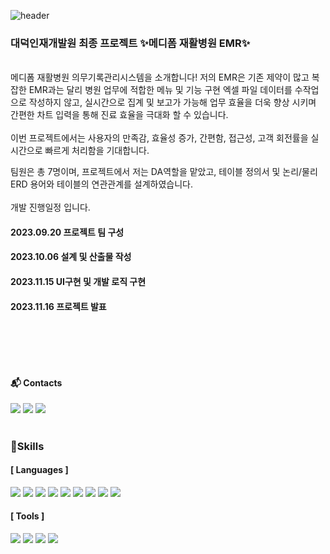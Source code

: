 ![header](https://capsule-render.vercel.app/api?type=waving&color=timeGradient&text=Welcome%20to%20Mediform%20Project%20🏥&animation=twinkling&fontSize=35&fontAlignY=40&fontAlign=65&height=250)

### 대덕인재개발원 최종 프로젝트 ✨메디폼 재활병원 EMR✨
<br/>
메디폼 재활병원 의무기록관리시스템을 소개합니다!  
저의 EMR은 기존 제약이 많고 복잡한 EMR과는 달리 병원 업무에 적합한 메뉴 및 기능 구현 엑셀 파일 데이터를 수작업으로 작성하지 않고,  
실시간으로 집계 및 보고가 가능해 업무 효율을 더욱 향상 시키며 간편한 차트 입력을 통해 진료 효율을 극대화 할 수 있습니다.
<br><br>
이번 프로젝트에서는 사용자의 만족감, 효율성 증가, 간편함, 접근성, 고객 회전률을 실시간으로 빠르게 처리함을 기대합니다.  

팀원은 총 7명이며, 프로젝트에서 저는 DA역할을 맡았고, 테이블 정의서 및 논리/물리 ERD 용어와 테이블의 연관관계를 설계하였습니다.
<br><br>
개발 진행일정 입니다.
#### 2023.09.20 프로젝트 팀 구성  
#### 2023.10.06 설계 및 산출물 작성
#### 2023.11.15 UI구현 및 개발 로직 구현 
#### 2023.11.16 프로젝트 발표
<br><br>



 
 
#### 📬 Contacts
  
<a href="https://www.notion.so/181bd8ee22f94bd08b9c04d5e9f4d2a5?v=76e4ec8ca39d47bcbe627bc6c2634bf9" target="_blank"><img src="https://img.shields.io/badge/notion-black?style=flat-square&logo=notion&logoColor=white"/></a>
<img src="https://img.shields.io/badge/itworld2304@naver.com-19B724?style=flat-square&logo=naver&logoColor=white"/>
<img src="https://img.shields.io/badge/hee_ring_ing-FC33FF?style=flat-square&logo=instagram&logoColor=white"/>
  #
### 💪Skills  
   #### [ Languages ]   
  
<img src="https://img.shields.io/badge/java-FA501A?style=flat-square&logo=OpenJDK&logoColor=white"/> <img src="https://img.shields.io/badge/Spring-6DB33F?style=flat-square&logo=Spring&logoColor=white"/>
<img src="https://img.shields.io/badge/CSS3-1572B6?style=flat-square&logo=css3&logoColor=white"/>
<img src="https://img.shields.io/badge/HTML5-E34F26?style=flat-square&logo=html5&logoColor=white"/>
<img src="https://img.shields.io/badge/JavaScript-F7DF1E?style=flat-square&logo=javascript&logoColor=black"/>
<img src="https://img.shields.io/badge/jQuery-0769AD?style=flat-square&logo=jQuery&logoColor=white"/>
<img src="https://img.shields.io/badge/JSON-000000?style=flat-square&logo=json&logoColor=white"/>
<img src="https://img.shields.io/badge/ORACLE-F80000?style=flat-square&logo=oracle&logoColor=white"/>
<img src="https://img.shields.io/badge/Apache Tomcat-F8DC75?style=flat-square&logo=apachetomcat&logoColor=black"/> 

  #### [ Tools ]  
    
<img src="https://img.shields.io/badge/Bootstrapap-7952B3?style=flat-square&logo=bootstrap&logoColor=white"/> <img src="https://img.shields.io/badge/GitHub-181717?style=flat-square&logo=GitHub&logoColor=white"/>
<img src="https://img.shields.io/badge/Eclipse IDE-2C2255?style=flat-square&logo=eclipseide&logoColor=white"/>
<img src="https://img.shields.io/badge/Visual Studio Code-007ACC?style=flat-square&logo=Visual Studio Code&logoColor=white"/>



<!--
**ji-yeon-ing/ji-yeon-ing** is a ✨ _special_ ✨ repository because its `README.md` (this file) appears on your GitHub profile.


<a href="버튼을 눌렀을 때 이동할 링크" target="_blank"><img src="https://img.shields.io/badge/뱃지레이블-배경색?style=뱃지모양&logo=로고&logoColor=로고색상"/></a>

Here are some ideas to get you started:

- 🔭 I’m currently working on ...
- 🌱 I’m currently learning ...
- 👯 I’m looking to collaborate on ...
- 🤔 I’m looking for help with ...
- 💬 Ask me about ...
- 📫 How to reach me: ...
- 😄 Pronouns: ...
- ⚡ Fun fact: ...
-->
